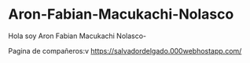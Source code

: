 # Aron-Fabian-Macukachi-Nolasco
Hola soy Aron Fabian Macukachi Nolasco- 


Pagina de compañeros:v
https://salvadordelgado.000webhostapp.com/
